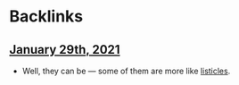 
# Backlinks
## [January 29th, 2021](<January 29th, 2021.md>)
- Well, they can be — some of them are more like [listicles](<listicles.md>).

